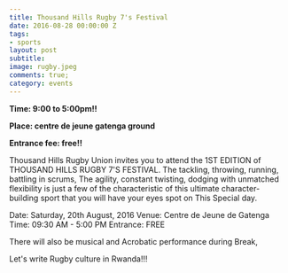 ```yaml
---
title: Thousand Hills Rugby 7's Festival
date: 2016-08-28 00:00:00 Z
tags:
- sports
layout: post
subtitle:
image: rugby.jpeg
comments: true;
category: events
---
```


<strong>Time: 9:00 to 5:00pm!!</strong>

<strong>Place: centre de jeune gatenga ground </strong>

<strong>Entrance fee: free!!</strong>

Thousand Hills Rugby Union invites you to attend
the 1ST EDITION of THOUSAND HILLS RUGBY 7'S FESTIVAL.
The tackling, throwing, running, battling in scrums,
The agility, constant twisting, dodging with unmatched flexibility
is just a few of the characteristic of this ultimate character-building sport
that you will have your eyes spot on This Special day.

Date: Saturday, 20th August, 2016
Venue: Centre de Jeune de Gatenga
Time: 09:30 AM - 5:00 PM
Entrance: FREE

There will also be musical and Acrobatic performance during Break,

Let's write Rugby culture in Rwanda!!!
